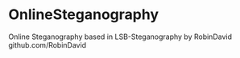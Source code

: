 # OnlineSteganography
Online Steganography based in LSB-Steganography by RobinDavid github.com/RobinDavid
